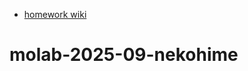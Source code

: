 - [homework wiki](https://github.com/molab-itp/content-2025-09/wiki/08%E2%80%90NekoHime)
# molab-2025-09-nekohime
